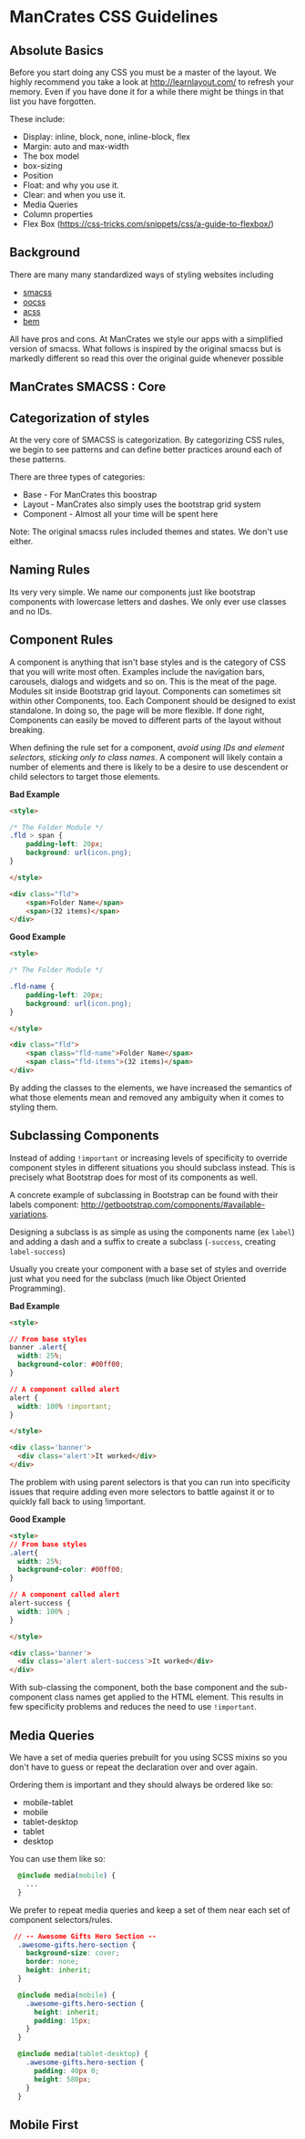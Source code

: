 # ManCrates CSS Guidelines

## Absolute Basics

Before you start doing any CSS you must be a master of the layout. We
highly recommend you take a look at http://learnlayout.com/ to refresh
your memory. Even if you have done it for a while there might be things
in that list you have forgotten.

These include:

* Display: inline, block, none, inline-block, flex
* Margin: auto and max-width
* The box model
* box-sizing
* Position
* Float: and why you use it.
* Clear: and when you use it.
* Media Queries
* Column properties
* Flex Box (https://css-tricks.com/snippets/css/a-guide-to-flexbox/)


## Background
There are many many standardized ways of styling websites including

* [smacss](https://smacss.com/)
* [oocss](https://github.com/stubbornella/oocss/wiki)
* [acss](http://acss.io/)
* [bem](https://en.bem.info/methodology/key-concepts/)

All have pros and cons. At ManCrates we style our apps with a simplified
version of smacss. What follows is inspired by the original smacss but
is markedly different so read this over the original guide whenever
possible

## ManCrates SMACSS : Core

## Categorization of styles

At the very core of SMACSS is categorization. By categorizing CSS
rules, we begin to see patterns and can define better practices
around each of these patterns.

There are three types of categories:

* Base - For ManCrates this boostrap
* Layout - ManCrates also simply uses the bootstrap grid system
* Component - Almost all your time will be spent here

Note: The original smacss rules included themes and states. We don't
use either.

## Naming Rules

Its very very simple. We name our components just like bootstrap
components with lowercase letters and dashes. We only ever use classes
and no IDs.


## Component Rules

A component is anything that isn't base styles and is the category of
CSS that you will write most often. Examples include the navigation
bars, carousels, dialogs and widgets and so on. This is the meat
of the page. Modules sit inside Bootstrap grid layout. Components can
sometimes sit within other Components, too. Each Component should be
designed to exist standalone. In doing so, the page will be more
flexible. If done right, Components can easily be moved to
different parts of the layout without breaking.

When defining the rule set for a component, *avoid using IDs and
element selectors, sticking only to class names*. A component will
likely contain a number of elements and there is likely to be a
desire to use descendent or child selectors to target those elements.

**Bad Example**

```html
<style>

/* The Folder Module */
.fld > span {
    padding-left: 20px;
    background: url(icon.png);
}

</style>

<div class="fld">
    <span>Folder Name</span>
    <span>(32 items)</span>
</div>

```


**Good Example**

```html
<style>

/* The Folder Module */

.fld-name {
    padding-left: 20px;
    background: url(icon.png);
}

</style>

<div class="fld">
    <span class="fld-name">Folder Name</span>
    <span class="fld-items">(32 items)</span>
</div>

```

By adding the classes to the elements, we have increased the semantics
of what those elements mean and removed any ambiguity when it
comes to styling them.


## Subclassing Components

Instead of adding `!important` or increasing levels of specificity to
override component styles in different situations you should subclass
instead. This is precisely what Bootstrap does for most of its
components as well.

A concrete example of subclassing in Bootstrap can be found with their
labels component: http://getbootstrap.com/components/#available-variations.

Designing a subclass is as simple as using the components name
(ex `label`) and adding a dash and a suffix to create a subclass
(`-success`, creating `label-success`)

Usually you create your component with a base set of styles and override
just what you need for the subclass (much like Object Oriented
Programming).


**Bad Example**

```html
<style>

// From base styles
banner .alert{
  width: 25%;
  background-color: #00ff00;
}

// A component called alert
alert {
  width: 100% !important;
}

</style>

<div class='banner'>
  <div class='alert'>It worked</div>
</div>

```

The problem with using parent selectors is that you can run into
specificity  issues that require adding even more selectors to
battle against it or to quickly fall back to using !important.

**Good Example**

```html
<style>
// From base styles
.alert{
  width: 25%;
  background-color: #00ff00;
}

// A component called alert
alert-success {
  width: 100% ;
}

</style>

<div class='banner'>
  <div class='alert alert-success'>It worked</div>
</div>

```

With sub-classing the component, both the base component and the
sub-component class names get applied to the HTML element. This results
in few specificity problems and reduces the need to use `!important`.


## Media Queries

We have a set of media queries prebuilt for you using SCSS mixins so
you don't have to guess or repeat the declaration over and over again.


Ordering them is important and they should always be ordered like so:

* mobile-tablet
* mobile
* tablet-desktop
* tablet
* desktop

You can use them like so:

```css
  @include media(mobile) {
    ...
  }
```


We prefer to repeat media queries and keep a set of them near each
set of component selectors/rules.

```css
 // -- Awesome Gifts Hero Section --
  .awesome-gifts.hero-section {
    background-size: cover;
    border: none;
    height: inherit;
  }

  @include media(mobile) {
    .awesome-gifts.hero-section {
      height: inherit;
      padding: 15px;
    }
  }

  @include media(tablet-desktop) {
    .awesome-gifts.hero-section {
      padding: 40px 0;
      height: 580px;
    }
  }
```

## Mobile First
